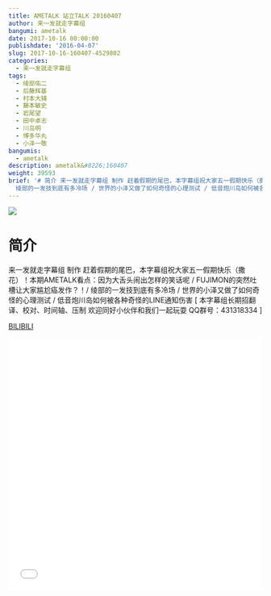 ```yaml
---
title: AMETALK 站立TALK 20160407
author: 来一发就走字幕组
bangumi: ametalk
date: 2017-10-16 00:00:00
publishdate: '2016-04-07'
slug: 2017-10-16-160407-4529802
categories:
  - 来一发就走字幕组
tags:
  - 绫部佑二
  - 后藤辉基
  - 村本大辅
  - 藤本敏史
  - 岩尾望
  - 田中卓志
  - 川岛明
  - 博多华丸
  - 小泽一敬
bangumis:
  - ametalk
description: ametalk&#8226;160407
weight: 39593
brief: '# 简介 来一发就走字幕组 制作 赶着假期的尾巴，本字幕组祝大家五一假期快乐（撒花）！本期AMETALK看点：因为大舌头闹出怎样的笑话呢 / FUJIMON的突然吐槽让大家尴尬癌发作？！/
  绫部的一发技到底有多冷场 / 世界的小泽又做了如何奇怪的心理测试 / 低音炮川岛如何被各种奇怪的LINE通知伤害'
---
```


![](https://i.imgur.com/LLsHJEE.jpg)

# 简介  
来一发就走字幕组 制作 赶着假期的尾巴，本字幕组祝大家五一假期快乐（撒花）！本期AMETALK看点：因为大舌头闹出怎样的笑话呢 / FUJIMON的突然吐槽让大家尴尬癌发作？！/ 绫部的一发技到底有多冷场 / 世界的小泽又做了如何奇怪的心理测试 / 低音炮川岛如何被各种奇怪的LINE通知伤害 [ 本字幕组长期招翻译、校对、时间轴、压制 欢迎同好小伙伴和我们一起玩耍 QQ群号：431318334 ]




  [BILIBILI](https://www.bilibili.com/video/av4529802/)


<div class="vcontainer">  <iframe class='video' src="//www.bilibili.com/blackboard/player.html?aid=4529802" width="100%" height="500" frameborder="0" allowfullscreen="allowfullscreen"></iframe></div>

